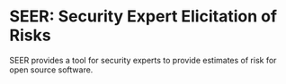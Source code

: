 # SEER: Security Expert Elicitation of Risks

SEER provides a tool for security experts to provide estimates of risk
for open source software.